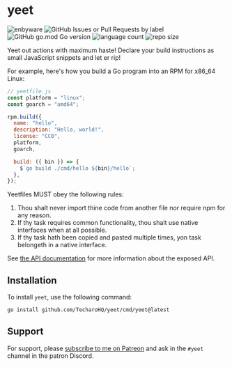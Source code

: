 # yeet

![enbyware](https://pride-badges.pony.workers.dev/static/v1?label=enbyware&labelColor=%23555&stripeWidth=8&stripeColors=FCF434%2CFFFFFF%2C9C59D1%2C2C2C2C)
![GitHub Issues or Pull Requests by label](https://img.shields.io/github/issues/TecharoHQ/yeet)
![GitHub go.mod Go version](https://img.shields.io/github/go-mod/go-version/TecharoHQ/yeet)
![language count](https://img.shields.io/github/languages/count/TecharoHQ/yeet)
![repo size](https://img.shields.io/github/repo-size/TecharoHQ/yeet)

Yeet out actions with maximum haste! Declare your build instructions as small JavaScript snippets and let er rip!

For example, here's how you build a Go program into an RPM for x86_64 Linux:

```js
// yeetfile.js
const platform = "linux";
const goarch = "amd64";

rpm.build({
  name: "hello",
  description: "Hello, world!",
  license: "CC0",
  platform,
  goarch,

  build: ({ bin }) => {
    $`go build ./cmd/hello ${bin}/hello`;
  },
});
```

Yeetfiles MUST obey the following rules:

1. Thou shalt never import thine code from another file nor require npm for any reason.
1. If thy task requires common functionality, thou shalt use native interfaces when at all possible.
1. If thy task hath been copied and pasted multiple times, yon task belongeth in a native interface.

See [the API documentation](./doc/api.md) for more information about the exposed API.

## Installation

To install `yeet`, use the following command:

```sh
go install github.com/TecharoHQ/yeet/cmd/yeet@latest
```

## Support

For support, please [subscribe to me on Patreon](https://patreon.com/cadey) and ask in the `#yeet` channel in the patron Discord.
